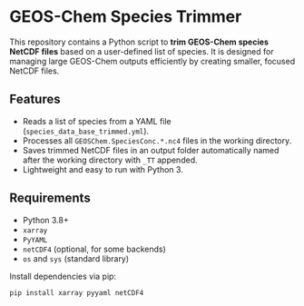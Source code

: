 # GEOS-Chem Species Trimmer

This repository contains a Python script to **trim GEOS-Chem species NetCDF files** based on a user-defined list of species. It is designed for managing large GEOS-Chem outputs efficiently by creating smaller, focused NetCDF files.

## Features

- Reads a list of species from a YAML file (`species_data_base_trimmed.yml`).
- Processes all `GEOSChem.SpeciesConc.*.nc4` files in the working directory.
- Saves trimmed NetCDF files in an output folder automatically named after the working directory with `_TT` appended.
- Lightweight and easy to run with Python 3.

## Requirements

- Python 3.8+
- `xarray`
- `PyYAML`
- `netCDF4` (optional, for some backends)
- `os` and `sys` (standard library)

Install dependencies via pip:

```bash
pip install xarray pyyaml netCDF4
